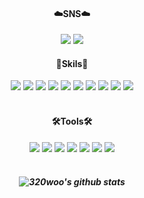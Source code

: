 <div align="center"><h4>☁️SNS☁️</h4></div>
<div align="center">
<a href="https://www.instagram.com/320woo/" target="_blank"><img src="https://img.shields.io/badge/Instagram-E4405F?style=flat-square&logo=Instagram&logoColor=white"/></a> <a href="https://www.instagram.com/320woo/" target="_blank"><img src="https://img.shields.io/badge/Portfolio-000000?style=flat-square&logo=Notion&logoColor=white"/></a>
</div>

<div align="center"><h4>🧠Skils🧠</h4></div>
<div align="center">
<img src="https://img.shields.io/badge/Java 11/12-007396?style=flat-square&logo=Java&logoColor=white"/>
<img src="https://img.shields.io/badge/Spring-6DB33F?style=flat-square&logo=Spring&logoColor=white"/>
<img src="https://img.shields.io/badge/SpringBoot-6DB33F?style=flat-square&logo=Spring Boot&logoColor=white"/>
<img src="https://img.shields.io/badge/Vue.js-007396?style=flat-square&logo=vue.js&logoColor=white"/>
<img src="https://img.shields.io/badge/Vuetify-1867C0?style=flat-square&logo=Vuetify&logoColor=white"/>
<img src="https://img.shields.io/badge/HTML5-E34F26?style=flat-square&logo=HTML5&logoColor=white"/>
<img src="https://img.shields.io/badge/JavaScript-F7DF1E?style=flat-square&logo=JavaScript&logoColor=white"/>
<img src="https://img.shields.io/badge/CSS3-1572B6?style=flat-square&logo=CSS3&logoColor=white"/>
<img src="https://img.shields.io/badge/Bootstrap-7952B3?style=flat-square&logo=Bootstrap&logoColor=white"/>
<img src="https://img.shields.io/badge/MySQL-4479A1?style=flat-square&logo=MySQL&logoColor=white"/>
</div>

<br/>

<div align="center"><h4>🛠️Tools🛠️</h4></div>
<div align="center">
<img src="https://img.shields.io/badge/Eclipse IDE-2C2255?style=flat-square&logo=Eclipse IDE&logoColor=white"/>
<img src="https://img.shields.io/badge/Postman-FF6C37?style=flat-square&logo=Postman&logoColor=white"/>
<img src="https://img.shields.io/badge/swagger-85EA2D?style=flat-square&logo=swagger&logoColor=white"/>
<img src="https://img.shields.io/badge/Viusal Studio Code-007ACC?style=flat-square&logo=Visual Studio Code&logoColor=white"/>
<img src="https://img.shields.io/badge/QGIS-589632?style=flat-square&logo=QGIS&logoColor=white"/>
<img src="https://img.shields.io/badge/Git-F05032?style=flat-square&logo=Git&logoColor=white"/>
<img src="https://img.shields.io/badge/GitHub-181717?style=flat-square&logo=GitHub&logoColor=white"/> 
</div>

<br/>

<div align="center"><h5>
  
![320woo's github stats](https://github-readme-stats.vercel.app/api?username=320woo&show_icons=true)
  
  </h5><div align="center">

